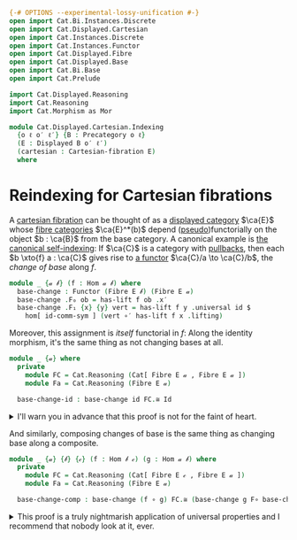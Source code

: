 ```agda
{-# OPTIONS --experimental-lossy-unification #-}
open import Cat.Bi.Instances.Discrete
open import Cat.Displayed.Cartesian
open import Cat.Instances.Discrete
open import Cat.Instances.Functor
open import Cat.Displayed.Fibre
open import Cat.Displayed.Base
open import Cat.Bi.Base
open import Cat.Prelude

import Cat.Displayed.Reasoning
import Cat.Reasoning
import Cat.Morphism as Mor

module Cat.Displayed.Cartesian.Indexing
  {o ℓ o′ ℓ′} {B : Precategory o ℓ}
  (E : Displayed B o′ ℓ′)
  (cartesian : Cartesian-fibration E)
  where
```

<!--
```agda
open Cartesian-fibration cartesian
open Cat.Displayed.Reasoning E
open Cat.Reasoning B
open Cartesian-lift
open Displayed E
open Cartesian
open Functor
```
-->

# Reindexing for Cartesian fibrations

A [cartesian fibration] can be thought of as a [displayed category]
$\ca{E}$ whose [fibre categories] $\ca{E}^*(b)$ depend
([pseudo])functorially on the object $b : \ca{B}$ from the base
category. A canonical example is [the canonical self-indexing]: If
$\ca{C}$ is a category with [pullbacks], then each $b \xto{f} a :
\ca{C}$ gives rise to [a functor] $\ca{C}/a \to \ca{C}/b$, the _change
of base_ along $f$.

[cartesian fibration]: Cat.Displayed.Cartesian.html
[displayed category]: Cat.Displayed.Base.html
[fibre categories]: Cat.Displayed.Fibre.html
[pseudo]: Cat.Bi.Base.html#pseudofunctors
[the canonical self-indexing]: Cat.Displayed.Instances.Slice.html
[pullbacks]: Cat.Diagram.Pullback.html
[a functor]: Cat.Functor.Pullback.html

```agda
module _ {𝒶 𝒷} (f : Hom 𝒶 𝒷) where
  base-change : Functor (Fibre E 𝒷) (Fibre E 𝒶)
  base-change .F₀ ob = has-lift f ob .x′
  base-change .F₁ {x} {y} vert = has-lift f y .universal id $
    hom[ id-comm-sym ] (vert ∘′ has-lift f x .lifting)
```

<!--
```agda
  base-change .F-id {x} = sym $
    has-lift f x .unique id′ (
        sym (from-pathp (symP (idr′ _)))
      ∙ sym (ap hom[] (sym (from-pathp (symP (idl′ _))))
      ·· hom[]-∙ _ _ ·· reindex _ _))

  base-change .F-∘ {x} {y} {z} f′ g′ = sym $ has-lift f z .unique _
    (  pulll-indexr _ (has-lift f z .commutes _ _)
    ·· ap hom[] (
        whisker-l _ ∙ ap hom[] (
          sym (from-pathp (assoc′ _ _ _))
        ∙ ap hom[] (ap (f′ ∘′_) (has-lift f y .commutes _ _))))
    ·· hom[]-∙ _ _ ·· hom[]-∙ _ _
    ·· ap hom[] (
        whisker-r _
      ∙ ap hom[] (sym (from-pathp (symP (assoc′ _ _ _)))))
    ·· hom[]-∙ _ _ ·· hom[]-∙ _ _
    ·· reindex _ (ap (_∘ _) (idl id) ∙ id-comm-sym)
    ·· sym (hom[]-∙ _ _) ∙ ap hom[] (sym (whisker-l _)))
```
-->

Moreover, this assignment is _itself_ functorial in $f$: Along the
identity morphism, it's the same thing as not changing bases at all.

```agda
module _ {𝒶} where
  private
    module FC = Cat.Reasoning (Cat[ Fibre E 𝒶 , Fibre E 𝒶 ])
    module Fa = Cat.Reasoning (Fibre E 𝒶)

  base-change-id : base-change id FC.≅ Id
```

<details>
<summary> I'll warn you in advance that this proof is not for the faint
of heart. </summary>
```agda
  base-change-id = to-natural-iso mi where
    open make-natural-iso
    mi : make-natural-iso (base-change id) Id
    mi .eta x = has-lift id x .lifting
    mi .inv x = has-lift id x .universal _ (hom[ sym (idl id) ] id′)
    mi .eta∘inv x =
        ap hom[] (has-lift id x .commutes _ _)
      ·· hom[]-∙ _ _ ·· reindex _ _ ∙ transport-refl id′
    mi .inv∘eta x = sym $
        has-lift id x .unique Fa.id (shiftr (idr _) (idr′ _))
      ∙ sym (has-lift id x .unique _ (pulll-indexr _ (has-lift id x .commutes _ _)
      ·· ap hom[] (whisker-l _
      ·· reindex _ (idl _ ∙ sym (idr _) ∙ ap (_∘ id) (sym (idr _)))
      ·· sym (hom[]-∙ _ _) ∙ ap hom[] (from-pathp (idl′ _)))
      ·· hom[]-∙ _ _ ∙ reindex _ _))
    mi .natural x y f = ap hom[] (sym (has-lift id y .commutes _ _) ∙ ap₂ _∘′_ refl
      (ap (has-lift id y .universal _) (sym (reindex _ refl ∙ transport-refl _))))
```
</details>

And similarly, composing changes of base is the same thing as changing
base along a composite.

```agda
module _ {𝒶} {𝒷} {𝒸} (f : Hom 𝒷 𝒸) (g : Hom 𝒶 𝒷) where
  private
    module FC = Cat.Reasoning (Cat[ Fibre E 𝒸 , Fibre E 𝒶 ])
    module Fa = Cat.Reasoning (Fibre E 𝒶)

  base-change-comp : base-change (f ∘ g) FC.≅ (base-change g F∘ base-change f)
```

<details>
<summary> This proof is a truly nightmarish application of universal
properties and I recommend that nobody look at it, ever. </summary>.

```agda
  base-change-comp = to-natural-iso mi where
    open make-natural-iso
    mi : make-natural-iso (base-change (f ∘ g)) (base-change g F∘ base-change f)
    mi .eta x = has-lift g _ .universal _ $
      has-lift f _ .universal _ $
        hom[ ap (f ∘_) (sym (idr g)) ] (has-lift (f ∘ g) x .lifting)
    mi .inv x = has-lift (f ∘ g) _ .universal _ $
      hom[ sym (idr _) ] (has-lift f _ .lifting ∘′ has-lift g _ .lifting)
    mi .eta∘inv x = sym $
        has-lift g _ .unique _ (shiftr (idr _) (idr′ _))
      ∙ sym (has-lift g _ .unique _ (pulll-indexr _ (has-lift g _ .commutes _ _)
      ∙ has-lift f _ .unique _ (pulll-indexr _ (has-lift f _ .commutes _ _)
      ∙ ap hom[] (whisker-l _ ∙ ap hom[] (has-lift (f ∘ g) _ .commutes _ _))
      ∙ hom[]-∙ _ _ ∙ hom[]-∙ _ _) ∙ sym (has-lift f x .unique _
      (whisker-r _ ∙ reindex _ _))))
    mi .inv∘eta x = sym $
        has-lift (f ∘ g) _ .unique _ (sym (from-pathp (symP (idr′ _))))
      ∙ sym (has-lift (f ∘ g) _ .unique _ (pulll-indexr _
          (has-lift (f ∘ g) _ .commutes _ _)
      ∙ ap hom[] (whisker-l _ ∙ ap hom[] (sym (from-pathp (assoc′ _ _ _))
      ∙ ap hom[] (ap₂ _∘′_ refl (has-lift g _ .commutes _ _)
      ∙ has-lift f _ .commutes _ _)))
      ∙ hom[]-∙ _ _ ∙ hom[]-∙ _ _ ∙ hom[]-∙ _ _ ∙ reindex _ _))
    mi .natural x y f′ = ap hom[]
      (has-lift g (has-lift f y .x′) .unique _
        (sym (from-pathp (symP (assoc′ _ _ _ )))
        ·· ap hom[ sym (assoc _ _ _) ] (ap₂ _∘′_ (has-lift g _ .commutes id _) refl)
        ·· ap hom[ sym (assoc _ _ _) ] (whisker-l _)
        ·· hom[]-∙ _ _
        ·· ap hom[] (sym (from-pathp (assoc′ (F₁ (base-change f) f′)
          (has-lift g _ .lifting) (has-lift g _ .universal _ _)))
        ∙ ap hom[] (ap₂ _∘′_ refl (has-lift g _ .commutes _ _)))
        ∙ hom[]-∙ _ _ ∙ reindex _ (idl _ ∙ ap (g ∘_) (sym (idl id))))
      ) ∙ ap hom[]
      ( sym (has-lift g _ .unique _ (sym (from-pathp (symP (assoc′ _ _ _)))
      ∙ ap hom[ sym (assoc _ _ _) ] (ap₂ _∘′_ (has-lift g _ .commutes _ _) refl)
      ∙ sym (has-lift f y .unique _ (pulll-indexr _ (has-lift f y .commutes _ _)
        ∙ ap hom[] (whisker-l _ ∙ ap hom[] (sym (from-pathp (assoc′ _ _ _))
        ∙ ap hom[] (ap₂ _∘′_ refl (has-lift f x .commutes _ _))) ∙ hom[]-∙ _ _)
        ∙ hom[]-∙ _ _ ∙ ap hom[] (whisker-r _)
        ∙ reindex _ (idl _ ∙ ap (f ∘_) (ap (g ∘_) (sym (idl id)))))
        ∙ sym (has-lift f y .unique _ (pulll-indexr _ (has-lift f y .commutes _ _)
        ∙ ap hom[] (whisker-l  _) ∙ hom[]-∙ _ _
        ∙ ap hom[] (has-lift (f ∘ g) y .commutes _ _) ∙ hom[]-∙ _ _
        ∙ sym (hom[]-∙ _ _ ∙ reindex _ _)))))))
```
</details>
